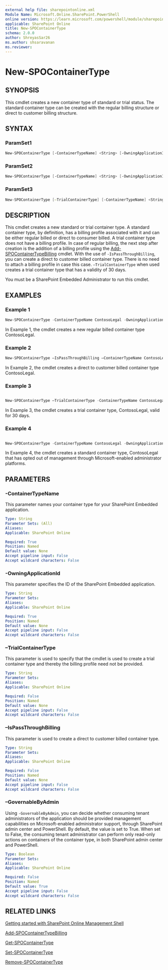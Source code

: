 ```yaml
---
external help file: sharepointonline.xml
Module Name: Microsoft.Online.SharePoint.PowerShell
online version: https://learn.microsoft.com/powershell/module/sharepoint-online/new-spocontainertype
applicable: SharePoint Online
title: New-SPOContainerType
schema: 2.0.0
author: ShreyasSar26
ms.author: shsaravanan
ms.reviewer:
---
```


# New-SPOContainerType

## SYNOPSIS

This cmdlet creates a new container type of standard or trial status. The standard container type can be created with the regular billing structure or direct to customer billing structure.

## SYNTAX

### ParamSet1

```powershell
New-SPOContainerType [-ContainerTypeName] <String> [-OwningApplicationId] <String> [-ApplicationRedirectUrl] <String> [-GovernableByAdmin] <Boolean> [<CommonParameters>]
```

### ParamSet2

```powershell
New-SPOContainerType [-ContainerTypeName] <String> [-OwningApplicationId] <String> [-ApplicationRedirectUrl] <String> [-IsPassThroughBilling] [-GovernableByAdmin] <Boolean> [<CommonParameters>]
```

### ParamSet3
```powershell
New-SPOContainerType [–TrialContainerType] [-ContainerTypeName] <String> [-OwningApplicationId] <String> [-ApplicationRedirectUrl] <String> [-GovernableByAdmin] <Boolean>  [<CommonParameters>]
```

## DESCRIPTION

This cmdlet creates a new standard or trial container type. A standard container type, by definition, has a billing profile associated with it and can be either regular billed or direct to consumer billed. A trial container type does not have a billing profile. In case of regular billing, the next step after creation is the addition of a billing profile using the [Add-SPOContainerTypeBilling](./Add-SPOContainerTypeBilling.md) cmdlet. With the use of `-IsPassThroughBilling`, you can create a direct to customer billed container type. There is no need to attach a billing profile in case this case. `–TrialContainerType` when used creates a trial container type that has a validity of 30 days. 

You must be a SharePoint Embedded Administrator to run this cmdlet.


## EXAMPLES

### Example 1

```powershell
New-SPOContainerType -ContainerTypeName ContosoLegal -OwningApplicationId a735e4af  
```
In Example 1, the cmdlet creates a new regular billed container type ContosoLegal.

### Example 2  
```powershell
New-SPOContainerType –IsPassThroughBilling –ContainerTypeName ContosoLegal -OwningApplicationId a735e4af
```

In Example 2, the cmdlet creates a direct to customer billed container type ContosoLegal. 

### Example 3   

```powershell 

New-SPOContainerType –TrialContainerType -ContainerTypeName ContosoLegal -OwningApplicationId a735e4af

``` 

In Example 3, the cmdlet creates a trial container type, ContosoLegal, valid for 30 days. 

### Example 4   

```powershell 

New-SPOContainerType -ContainerTypeName ContosoLegal -OwningApplicationId a735e4af -GovernableByAdmin $false

``` 

In Example 4, the cmdlet creates a standard container type, ContosoLegal that has opted out of management through Microsoft-enabled administrator platforms. 


## PARAMETERS

### -ContainerTypeName

This parameter names your container type for your SharePoint Embedded application.

```yaml
Type: String
Parameter Sets: (All)
Aliases:
Applicable: SharePoint Online

Required: True
Position: Named
Default value: None
Accept pipeline input: False
Accept wildcard characters: False
```

### -OwningApplicationId

This parameter specifies the ID of the SharePoint Embedded application.  

```yaml
Type: String
Parameter Sets: 
Aliases:
Applicable: SharePoint Online

Required: True
Position: Named
Default value: None
Accept pipeline input: False
Accept wildcard characters: False
```


###  –TrialContainerType
This parameter is used to specify that the cmdlet is used to create a trial container type and thereby the billing profile need not be provided.

```yaml
Type: String
Parameter Sets:
Aliases:
Applicable: SharePoint Online

Required: False
Position: Named
Default value: None
Accept pipeline input: False
Accept wildcard characters: False
```

###  –IsPassThroughBilling
This parameter is used to create a direct to customer billed container type.

```yaml
Type: String
Parameter Sets:
Aliases:
Applicable: SharePoint Online

Required: False
Position: Named
Default value: None
Accept pipeline input: False
Accept wildcard characters: False
```
###  –GovernableByAdmin
Using `-GovernableByAdmin`, you can decide whether consuming tenant administrators of the application should be provided management capabilities on Microsoft-enabled administrator support, through SharePoint admin center and PowerShell. By default, the value is set to True. When set to False, the consuming tenant administrator can perform only read-only actions on containers of the container type, in both SharePoint admin center and PowerShell.

```yaml
Type: Boolean
Parameter Sets:
Aliases:
Applicable: SharePoint Online

Required: False
Position: Named
Default value: True
Accept pipeline input: False
Accept wildcard characters: False
```

## RELATED LINKS

[Getting started with SharePoint Online Management Shell](/powershell/sharepoint/sharepoint-online/connect-sharepoint-online)

[Add-SPOContainerTypeBilling](./Add-SPOContainerTypeBilling.md)

[Get-SPOContainerType](./Get-SPOContainerType.md)

[Set-SPOContainerType](./Set-SPOContainerType.md)

[Remove-SPOContainerType](./Remove-SPOContainerType.md)
